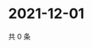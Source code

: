 # 2021-12-01

共 0 条

<!-- BEGIN WEIBO -->
<!-- 最后更新时间 Wed Dec 01 2021 05:12:26 GMT+0800 (China Standard Time) -->

<!-- END WEIBO -->
